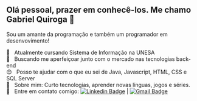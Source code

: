 ## Olá pessoal, prazer em conhecê-los. Me chamo Gabriel Quiroga 👋

Sou um amante da programação e também um programador em desenvovimento!

 :book:  &nbsp; Atualmente cursando Sistema de Informação na UNESA
 <br/> :purple_heart: &nbsp; Buscando me aperfeiçoar junto com o mercado nas tecnologias back-end
 <br/> :blush: &nbsp; Posso te ajudar com o que eu sei de Java, Javascript, HTML, CSS e SQL Server
 <br/> 💬  &nbsp; Sobre mim: Curto tecnologias, aprender novas línguas, jogos e séries.
 <br/> :email: &nbsp; Entre em contato comigo: [![Linkedin Badge](https://img.shields.io/badge/-ThiagoMarinho-blue?style=flat-square&logo=Linkedin&logoColor=white&link=https://www.linkedin.com/in/tgmarinho/)](https://www.linkedin.com/in/tgmarinho/) 
| 
[![Gmail Badge](https://img.shields.io/badge/-tgmarinho@gmail.com-c14438?style=flat-square&logo=Gmail&logoColor=white&link=mailto:tgmarinho@gmail.com)](mailto:tgmarinho@gmail.com)
